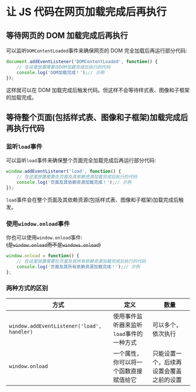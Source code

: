 # 让 JS 代码在网页加载完成后再执行

## 等待网页的 DOM 加载完成后再执行
可以监听`DOMContentLoaded`事件来确保网页的 DOM 完全加载后再运行部分代码:  
```javascript
document.addEventListener('DOMContentLoaded', function() {
    // 在这里放置需要在DOM加载完成后执行的代码
    console.log('DOM加载完成！');// 示例
});
```
这样就可以在 DOM 加载完成后触发代码。但这样不会等待样式表、图像和子框架的加载完成。  

## 等待整个页面(包括样式表、图像和子框架)加载完成后再执行代码
### 监听`load`事件
可以监听`load`事件来确保整个页面完全加载完成后再运行部分代码:  
```javascript
window.addEventListener('load', function() {
    // 在这里放置需要在页面及其依赖资源加载完成后执行的代码
    console.log('页面及其依赖资源加载完成！');// 示例
});
```
`load`事件会在整个页面及其依赖资源(包括样式表、图像和子框架)加载完成后触发。 

### 使用`window.onload`事件
你也可以使用`window.onload`事件:  
~~(是`window.onload`而不是`windows.onload`)~~  
```javascript
window.onload = function() {
    // 在这里放置需要在页面及其所有依赖资源加载完成后执行的代码
    console.log('页面及其所有依赖资源加载完成！');// 示例
};
```

### 两种方式的区别

| 方式 | 定义 | 数量 |
|-----|-----|-----|
| `window.addEventListener('load', handler)` | 使用事件监听器来监听`load`事件的一种方式 | 可以多个，依次执行 |
| `window.onload` | 一个属性，你可以将一个函数直接赋值给它 | 只能设置一个，后续再设置会覆盖之前的设置 |
